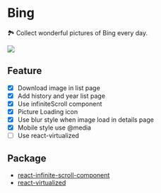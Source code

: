 # Bing

🏞 Collect wonderful pictures of Bing every day.

<img src="https://sailor-1256168624.cos.ap-chengdu.myqcloud.com/bing.jpg" />

## Feature

- [x] Download image in list page
- [x] Add history and year list page
- [x] Use infiniteScroll component
- [x] Picture Loading icon
- [x] Use blur style when image load in details page
- [x] Mobile style use @media
- [ ] Use react-virtualized

## Package

- [react-infinite-scroll-component](https://github.com/ankeetmaini/react-infinite-scroll-component)
- [react-virtualized](https://github.com/bvaughn/react-virtualized)
